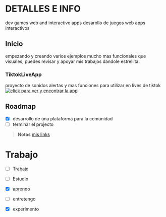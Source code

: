 # DETALLES E INFO
dev games web and interactive apps 
desarollo de juegos web apps interactivos

## Inicio

empezando y creando varios ejemplos mucho mas funcionales que visuales, puedes revisar y apoyar mis trabajos dandole estrellita.
### TiktokLiveApp
proyecto de sonidos alertas y mas funciones para utilizar en lives de tiktok 
[![ click para ver y encontrar la app](https://img.shields.io/badge/CLICK%20PARA%20LEER%20O%20REVISAR%20DOCUMENTACION-Click%20aquí%20para%20leer%20toda%20la%20documentación-blue?style=for-the-badge&logo=github)](https://gh-pages--tiktokliveappdocs.netlify.app/)

<!-- 
### Installation

run projects
clona

```sh
git clone <project>
cd <project>
```

Run

Run under scripts

```sh
run <environment>
```

testeos

```sh
test <environment>
```


## Built With

List things used to build the project

- [Example 1]() - One line of the description
- [Example 2]() - One line of the description

 -- -- -- -- -- -- -- -- -- -- -- -- -- -- -->

## Roadmap


- [x] desarrollo de una plataforma para la comunidad
- [ ] terminar el projecto

> **Notas**
> [mis links](https://linktr.ee/melsern?ltsid=b2b4fa34-2a0e-421b-91d8-5d24131136b9)


<!-- -- -- -- -- -- -- -- -- -- -- -- -- --

## Community

Lista de deseos de la comunidad



## Contributing

contribuye si es que lo ves necesario
-- -->
# Trabajo
- [ ] Trabajo
- [ ] Estudio
- [x] aprendo
- [ ] entretengo
- [x] experimento

